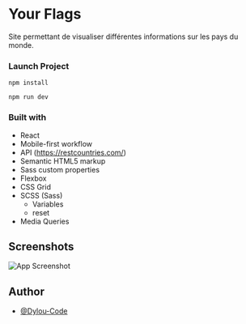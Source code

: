 # Your Flags

Site permettant de visualiser différentes informations sur les pays du monde.

### Launch Project

```
npm install
```

```
npm run dev
```



### Built with

- React
- Mobile-first workflow
- API (https://restcountries.com/)
- Semantic HTML5 markup
- Sass custom properties
- Flexbox
- CSS Grid
- SCSS (Sass)
    - Variables
    - reset
- Media Queries

## Screenshots

![App Screenshot](https://via.placeholder.com/468x300?text=App+Screenshot+Here)


## Author

- [@Dylou-Code](https://github.com/Dylou-Code)

